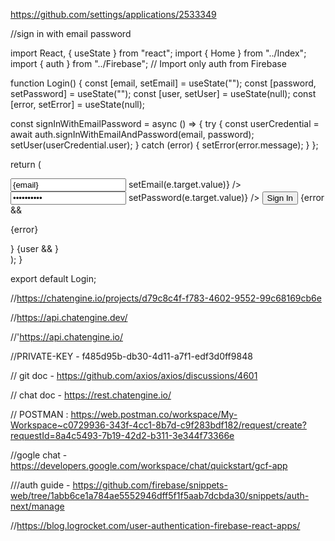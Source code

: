 https://github.com/settings/applications/2533349

//sign in with email password

import React, { useState } from "react";
import { Home } from "../Index";
import { auth } from "../Firebase"; // Import only auth from Firebase

function Login() {
const [email, setEmail] = useState("");
const [password, setPassword] = useState("");
const [user, setUser] = useState(null);
const [error, setError] = useState(null);

const signInWithEmailPassword = async () => {
try {
const userCredential = await auth.signInWithEmailAndPassword(email, password);
setUser(userCredential.user);
} catch (error) {
setError(error.message);
}
};

return (

<div>
<input
type="email"
placeholder="Email"
value={email}
onChange={(e) => setEmail(e.target.value)}
/>
<input
type="password"
placeholder="Password"
value={password}
onChange={(e) => setPassword(e.target.value)}
/>
<button onClick={signInWithEmailPassword}>Sign In</button>
{error && <p>{error}</p>}
{user && <Home user={user} />}
</div>
);
}

export default Login;

//https://chatengine.io/projects/d79c8c4f-f783-4602-9552-99c68169cb6e

//https://api.chatengine.dev/

//'https://api.chatengine.io/

//PRIVATE-KEY - f485d95b-db30-4d11-a7f1-edf3d0ff9848

// git doc - https://github.com/axios/axios/discussions/4601

// chat doc - https://rest.chatengine.io/

// POSTMAN : https://web.postman.co/workspace/My-Workspace~c0729936-343f-4cc1-8b7d-c9f283bdf182/request/create?requestId=8a4c5493-7b19-42d2-b311-3e344f73366e

//gogle chat - https://developers.google.com/workspace/chat/quickstart/gcf-app

///auth guide - https://github.com/firebase/snippets-web/tree/1abb6ce1a784ae5552946dff5f1f5aab7dcbda30/snippets/auth-next/manage

//https://blog.logrocket.com/user-authentication-firebase-react-apps/
